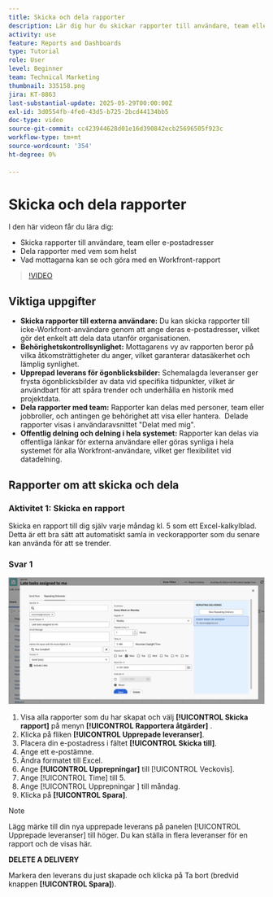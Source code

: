 ```yaml
---
title: Skicka och dela rapporter
description: Lär dig hur du skickar rapporter till användare, team eller e-postadresser, och hur du delar rapporter med vem som helst i Workfront.
activity: use
feature: Reports and Dashboards
type: Tutorial
role: User
level: Beginner
team: Technical Marketing
thumbnail: 335158.png
jira: KT-8863
last-substantial-update: 2025-05-29T00:00:00Z
exl-id: 3d0554fb-4fe0-43d5-b725-2bcd44134bb5
doc-type: video
source-git-commit: cc423944628d01e16d390842ecb25696505f923c
workflow-type: tm+mt
source-wordcount: '354'
ht-degree: 0%

---
```


# Skicka och dela rapporter

I den här videon får du lära dig:

* Skicka rapporter till användare, team eller e-postadresser
* Dela rapporter med vem som helst
* Vad mottagarna kan se och göra med en Workfront-rapport

>[!VIDEO](https://video.tv.adobe.com/v/3447816/?captions=swe&quality=12&learn=on&enablevpops=0)

## Viktiga uppgifter

* **Skicka rapporter till externa användare:** Du kan skicka rapporter till icke-Workfront-användare genom att ange deras e-postadresser, vilket gör det enkelt att dela data utanför organisationen. &#x200B;
* **Behörighetskontrollsynlighet:** Mottagarens vy av rapporten beror på vilka åtkomsträttigheter du anger, vilket garanterar datasäkerhet och lämplig synlighet. &#x200B;
* **Upprepad leverans för ögonblicksbilder:** Schemalagda leveranser ger frysta ögonblicksbilder av data vid specifika tidpunkter, vilket är användbart för att spåra trender och underhålla en historik med projektdata. &#x200B;
* **Dela rapporter med team:** Rapporter kan delas med personer, team eller jobbroller, och antingen ge behörighet att visa eller hantera. &#x200B; Delade rapporter visas i användaravsnittet &quot;Delat med mig&quot;. &#x200B;
* **Offentlig delning och delning i hela systemet:** Rapporter kan delas via offentliga länkar för externa användare eller göras synliga i hela systemet för alla Workfront-användare, vilket ger flexibilitet vid datadelning.


## Rapporter om att skicka och dela

### Aktivitet 1: Skicka en rapport

Skicka en rapport till dig själv varje måndag kl. 5 som ett Excel-kalkylblad. Detta är ett bra sätt att automatiskt samla in veckorapporter som du senare kan använda för att se trender.

### Svar 1

![En bild av skärmen för att ställa in upprepade rapportleveranser](assets/send-a-report.png)

1. Visa alla rapporter som du har skapat och välj **[!UICONTROL Skicka rapport]** på menyn **[!UICONTROL Rapportera åtgärder]** .
1. Klicka på fliken **[!UICONTROL Upprepade leveranser]**.
1. Placera din e-postadress i fältet **[!UICONTROL Skicka till]**.
1. Ange ett e-postämne.
1. Ändra formatet till Excel.
1. Ange **[!UICONTROL Upprepningar]** till [!UICONTROL Veckovis].
1. Ange [!UICONTROL Time] till 5.
1. Ange [!UICONTROL Upprepningar &#x200B;] till måndag.
1. Klicka på **[!UICONTROL Spara]**.

>[!NOTE]
>
>Lägg märke till din nya upprepade leverans på panelen [!UICONTROL Upprepade leveranser] till höger. Du kan ställa in flera leveranser för en rapport och de visas här.

**DELETE A DELIVERY**

Markera den leverans du just skapade och klicka på Ta bort (bredvid knappen **[!UICONTROL Spara]**).
